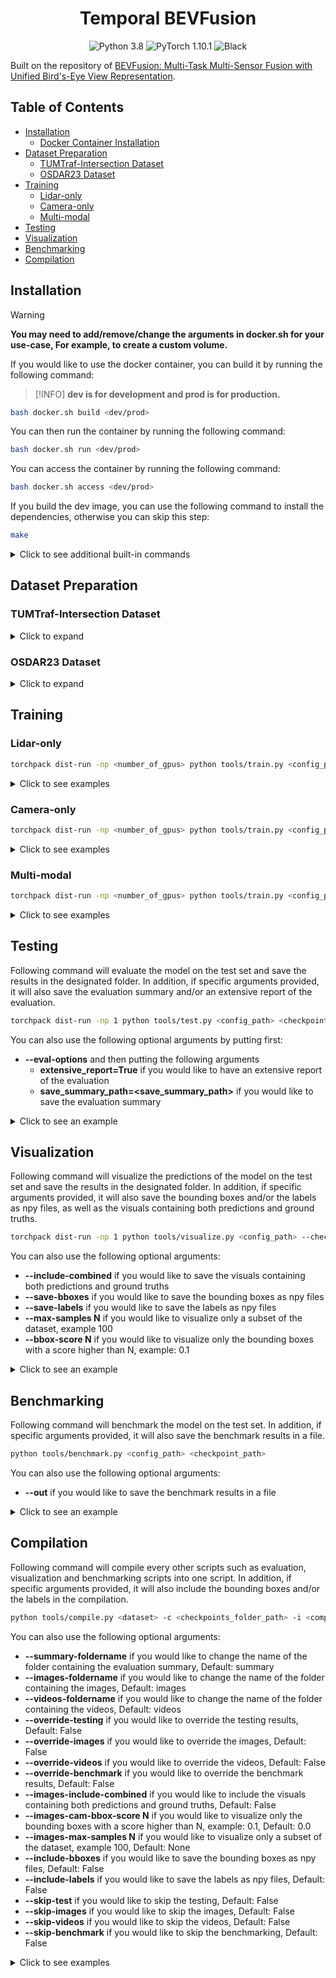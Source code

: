<h1 align="center">Temporal BEVFusion</h1>

<p align="center">
  <img src="https://img.shields.io/badge/python-3.8-blue.svg" alt="Python 3.8"></a>
  <img src="https://img.shields.io/badge/pytorch-1.10.1-blue.svg" alt="PyTorch 1.10.1"></a>
  <img src="https://img.shields.io/badge/code%20style-black-000000.svg" alt="Black"></a>
</p>

Built on the repository of [BEVFusion: Multi-Task Multi-Sensor Fusion with
Unified Bird's-Eye View Representation](https://arxiv.org/abs/2205.13542).

## Table of Contents

- [Installation](#installation)
  - [Docker Container Installation](#docker-container-installation)
- [Dataset Preparation](#dataset-preparation)
  - [TUMTraf-Intersection Dataset](#tumtraf-intersection-dataset)
  - [OSDAR23 Dataset](#osdar23-dataset)
- [Training](#training)
  - [Lidar-only](#lidar-only)
  - [Camera-only](#camera-only)
  - [Multi-modal](#multi-modal)
- [Testing](#testing)
- [Visualization](#visualization)
- [Benchmarking](#benchmarking)
- [Compilation](#compilation)

## Installation


> [!WARNING]
> **You may need to add/remove/change the arguments in docker.sh for your use-case, For example, to create a custom volume.**


If you would like to use the docker container, you can build it by running the following command:

> [!INFO]
> **dev is for development and prod is for production.**

```bash
bash docker.sh build <dev/prod>
```

You can then run the container by running the following command:

```bash
bash docker.sh run <dev/prod>
```

You can access the container by running the following command:

```bash
bash docker.sh access <dev/prod>
```

If you build the dev image, you can use the following command to install the dependencies, otherwise you can skip this step:

```bash
make
```

<details>
  <summary>Click to see additional built-in commands</summary>

```bash
bash docker.sh stop <dev/prod>
```

```bash
bash docker.sh remove-container <dev/prod>
```

```bash
bash docker.sh remove-image <dev/prod>
```

```bash
bash docker.sh remove-all <dev/prod>
```

</details>


## Dataset Preparation

### TUMTraf-Intersection Dataset

<details>
  <summary>Click to expand</summary>

#### Preparing the temporal dataset

> [!WARNING]
> **If you have dataset fully ready, you can skip to the 5th step.**

1 - Merge all the files into one folder, then tokenize them by running the following command (if not tokenized already):

```bash
python tools/preprocessing/a9_tokenize.py --root-path ./data/tumtraf-i-no-split --out-path ./data/tumtraf-i-no-split --loglevel INFO
```

2 - Add difficulty labels to the dataset by running the following command:

```bash
python tools/preprocessing/tumtraf_add_difficulty_labels.py --root-path ./data/tumtraf-i-no-split --out-path ./data/tumtraf-i-no-split --loglevel INFO
```

3 - You can then run the following command to find the optimally balanced split and split the dataset into training, validation and test sets (reduce the 'perm-limit' or increase the 'p' if it is taking too long to finish):

```bash
python tools/preprocessing/create_a9_temporal_split.py --root-path ./data/tumtraf-i-no-split --out-path ./data/tumtraf-i --seed 42 --segment-size 30 --perm-limit 60000 --loglevel INFO -p 6 --include-all-classes --include-all-sequences  --include-same-classes-in-difficulty --difficulty-th 1.0 --include-same-classes-in-distance --distance-th 1.0 --include-same-classes-in-num-points --num-points-th 1.0 --include-same-classes-in-occlusion --occlusion-th 0.75 --point-cloud-range -25.0 -64.0 -10.0 64.0 64.0 0.0 --splits train val test --split-ratios 0.8 0.1 0.1 --exclude-classes OTHER
```

4 - In order to make new seperate sequence segments into to their own pseudo sequences, run the following command to tokenize the dataset again:

```bash
python tools/preprocessing/tumtraf_tokenize.py --root-path ./data/tumtraf-i --out-path ./data/tumtraf-i --loglevel INFO
```

5 - Finally, you can then run the following command to create the ready-to-go version of the dataset:

```bash
python tools/create_data.py tumtraf-i --root-path ./data/tumtraf-i --out-dir ./data/tumtraf-i-bevfusion --loglevel INFO
```

</details>

### OSDAR23 Dataset

<details>
  <summary>Click to expand</summary>

#### Preparing the temporal dataset

> [!WARNING]
> **If you have dataset fully ready, you can skip to the 3rd step.**

1 - Put all the sequences into one folder, then create seperate lidar labels folder with additional fields by running the following command:

```bash
python tools/preprocessing/osdar23_prepare.py --root-path ./data/osdar23_original --add-num-points --add-distance --loglevel INFO
```

2 - You can then run the following command to find the optimally balanced split and split the dataset into training, validation and test sets (reduce the 'perm-limit' or increase the 'p' if it is taking too long to finish):

```bash
python tools/preprocessing/osdar23_create_temporal_split.py --root-path ./data/osdar23_original --out-path ./data/osdar23 --seed 1337 --segment-size 20 --perm-limit 60000 --loglevel INFO -p 6 --include-all-classes --include-same-classes-in-distance --distance-th 0.9 --include-same-classes-in-num-points --num-points-th 0.9 --include-same-classes-in-occlusion --occlusion-th 0.85 --point-cloud-range -6.0 -156.0 -3.0 306.0 156.0 13.0 --splits train val --split-ratios 0.8 0.2 --exclude-classes lidar__cuboid__crowd lidar__cuboid__wagons lidar__cuboid__signal_bridge
```

3 - Finally, you can then run the following command to create the ready-to-go version of the dataset:

```bash
python tools/create_data.py osdar23 --root-path ./data/osdar23 --out-dir ./data/osdar23-bevfusion --use-highres --loglevel INFO
```

</details>


## Training

### Lidar-only

```bash
torchpack dist-run -np <number_of_gpus> python tools/train.py <config_path>
```

<details>
  <summary>Click to see examples</summary>

TUMTraf-Intersection

```bash
torchpack dist-run -np 1 python tools/train.py configs/tumtraf-i-baseline/det/transfusion/secfpn/lidar/voxelnet.yaml
```

OSDAR23

```bash
torchpack dist-run -np 1 python tools/train.py configs/osdar23-baseline/det/transfusion/secfpn/lidar/voxelnet.yaml
```

</details>

### Camera-only

```bash
torchpack dist-run -np <number_of_gpus> python tools/train.py <config_path> --model.encoders.camera.backbone.init_cfg.checkpoint pretrained/swint-nuimages-pretrained.pth
```

<details>
  <summary>Click to see examples</summary>

TUMTraf-Intersection

```bash
torchpack dist-run -np 1 python tools/train.py configs/tumtraf-i-baseline/det/centerhead/lssfpn/camera/256x704/swint/default.yaml --model.encoders.camera.backbone.init_cfg.checkpoint pretrained/swint-nuimages-pretrained.pth

```

OSDAR23

```bash
torchpack dist-run -np 1 python tools/train.py configs/osdar23-baseline/det/centerhead/lssfpn/camera/256x704/swint/default.yaml --model.encoders.camera.backbone.init_cfg.checkpoint pretrained/swint-nuimages-pretrained.pth
```

</details>

### Multi-modal

```bash
torchpack dist-run -np <number_of_gpus> python tools/train.py <config_path> --model.encoders.camera.backbone.init_cfg.checkpoint pretrained/swint-nuimages-pretrained.pth --load_from <lidar_checkpoint_path>
```

<details>
  <summary>Click to see examples</summary>

TUMTraf-Intersection

```bash
torchpack dist-run -np 2 python tools/train.py configs/tumtraf-i-baseline/det/transfusion/secfpn/camera+lidar/256x704/swint/convfuser.yaml --model.encoders.camera.backbone.init_cfg.checkpoint pretrained/swint-nuimages-pretrained.pth --load_from checkpoints/lidar-run/latest.pth
```

OSDAR23

```bash
torchpack dist-run -np 2 python tools/train.py configs/osdar23-baseline/det/transfusion/secfpn/camera+lidar/256x704/swint/convfuser.yaml --model.encoders.camera.backbone.init_cfg.checkpoint pretrained/swint-nuimages-pretrained.pth --load_from checkpoints/lidar-run/latest.pth
```

</details>

## Testing

Following command will evaluate the model on the test set and save the results in the designated folder. In addition, if specific arguments provided, it will also save the evaluation summary and/or an extensive report of the evaluation.

```bash
torchpack dist-run -np 1 python tools/test.py <config_path> <checkpoint_path> --eval bbox
```

You can also use the following optional arguments by putting first:
- **--eval-options**  and then putting the following arguments
  - **extensive_report=True** if you would like to have an extensive report of the evaluation
  - **save_summary_path=<save_summary_path>** if you would like to save the evaluation summary

<details>
  <summary>Click to see an example</summary>

```bash
torchpack dist-run -np 1 python tools/test.py checkpoints/run/configs.yaml checkpoints/run/latest.pth --eval bbox --eval-options extensive_report=True save_summary_path=results/run/summary.json
```

</details>

## Visualization

Following command will visualize the predictions of the model on the test set and save the results in the designated folder. In addition, if specific arguments provided, it will also save the bounding boxes and/or the labels as npy files, as well as the visuals containing both predictions and ground truths.

```bash
torchpack dist-run -np 1 python tools/visualize.py <config_path> --checkpoint <checkpoint_path> --mode pred --split test --out-dir <save_path>
```

You can also use the following optional arguments:
- **--include-combined** if you would like to save the visuals containing both predictions and ground truths
- **--save-bboxes** if you would like to save the bounding boxes as npy files
- **--save-labels** if you would like to save the labels as npy files
- **--max-samples N** if you would like to visualize only a subset of the dataset, example 100
- **--bbox-score N** if you would like to visualize only the bounding boxes with a score higher than N, example: 0.1

<details>
  <summary>Click to see an example</summary>

```bash
torchpack dist-run -np 1 python tools/visualize.py checkpoints/run/configs.yaml --checkpoint checkpoints/run/latest.pth --mode pred --split test --out-dir results/run/visuals --include-combined --save-bboxes --save-labels --max-samples 100 --bbox-score 0.1
```

</details>

## Benchmarking

Following command will benchmark the model on the test set. In addition, if specific arguments provided, it will also save the benchmark results in a file.

```bash
python tools/benchmark.py <config_path> <checkpoint_path>
```

You can also use the following optional arguments:
- **--out** if you would like to save the benchmark results in a file

<details>
  <summary>Click to see an example</summary>

```bash
python tools/benchmark.py checkpoints/run/configs.yaml checkpoints/run/latest.pth --out results/run/benchmark.json
```

</details>

## Compilation

Following command will compile every other scripts such as evaluation, visualization and benchmarking scripts into one script. In addition, if specific arguments provided, it will also include the bounding boxes and/or the labels in the compilation.

```bash
python tools/compile.py <dataset> -c <checkpoints_folder_path> -i <compilation_id> -t <target_path> --include-bboxes --include-labels --images-include-combined --images-cam-bbox-score 0.15 --loglevel INFO
```

You can also use the following optional arguments:
- **--summary-foldername** if you would like to change the name of the folder containing the evaluation summary, Default: summary
- **--images-foldername** if you would like to change the name of the folder containing the images, Default: images
- **--videos-foldername** if you would like to change the name of the folder containing the videos, Default: videos
- **--override-testing** if you would like to override the testing results, Default: False
- **--override-images** if you would like to override the images, Default: False
- **--override-videos** if you would like to override the videos, Default: False
- **--override-benchmark** if you would like to override the benchmark results, Default: False
- **--images-include-combined** if you would like to include the visuals containing both predictions and ground truths, Default: False
- **--images-cam-bbox-score N** if you would like to visualize only the bounding boxes with a score higher than N, example: 0.1, Default: 0.0
- **--images-max-samples N** if you would like to visualize only a subset of the dataset, example 100, Default: None
- **--include-bboxes** if you would like to save the bounding boxes as npy files, Default: False
- **--include-labels** if you would like to save the labels as npy files, Default: False
- **--skip-test** if you would like to skip the testing, Default: False
- **--skip-images** if you would like to skip the images, Default: False
- **--skip-videos** if you would like to skip the videos, Default: False
- **--skip-benchmark** if you would like to skip the benchmarking, Default: False

<details>
  <summary>Click to see examples</summary>

TUMTraf-Intersection

```bash
python tools/compile.py tumtraf-i -c checkpoints/run -i run -t results --include-bboxes --include-labels --images-include-combined --images-cam-bbox-score 0.15 --loglevel INFO
```

OSDAR23

```bash
python tools/compile.py osdar23 -c checkpoints/run -i run -t results --include-bboxes --include-labels --images-include-combined --images-cam-bbox-score 0.15 --loglevel INFO
```

</details>